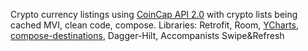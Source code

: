 Crypto currency listings using [CoinCap API 2.0](https://docs.coincap.io/) with crypto lists being cached
MVI, clean code, compose.
Libraries: Retrofit, Room, [YCharts](https://github.com/codeandtheory/YCharts), [compose-destinations](https://github.com/raamcosta/compose-destinations), Dagger-Hilt, Accompanists Swipe&Refresh
